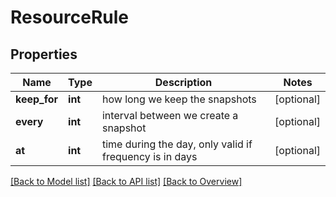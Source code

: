 # ResourceRule

## Properties
Name | Type | Description | Notes
------------ | ------------- | ------------- | -------------
**keep_for** | **int** | how long we keep the snapshots | [optional] 
**every** | **int** | interval between we create a snapshot | [optional] 
**at** | **int** | time during the day, only valid if frequency is in days | [optional] 

[[Back to Model list]](index.md#documentation-for-models) [[Back to API list]](index.md#endpoint-properties) [[Back to Overview]](index.md)


